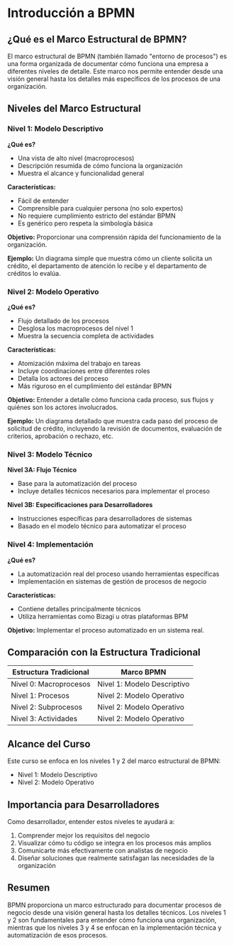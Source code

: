 # Introducción a BPMN

## ¿Qué es el Marco Estructural de BPMN?

El marco estructural de BPMN (también llamado "entorno de procesos") es una forma organizada de documentar cómo funciona una empresa a diferentes niveles de detalle. Este marco nos permite entender desde una visión general hasta los detalles más específicos de los procesos de una organización.

## Niveles del Marco Estructural

### Nivel 1: Modelo Descriptivo

**¿Qué es?**
- Una vista de alto nivel (macroprocesos)
- Descripción resumida de cómo funciona la organización
- Muestra el alcance y funcionalidad general

**Características:**
- Fácil de entender
- Comprensible para cualquier persona (no solo expertos)
- No requiere cumplimiento estricto del estándar BPMN
- Es genérico pero respeta la simbología básica

**Objetivo:**
Proporcionar una comprensión rápida del funcionamiento de la organización.

**Ejemplo:**
Un diagrama simple que muestra cómo un cliente solicita un crédito, el departamento de atención lo recibe y el departamento de créditos lo evalúa.

### Nivel 2: Modelo Operativo

**¿Qué es?**
- Flujo detallado de los procesos
- Desglosa los macroprocesos del nivel 1
- Muestra la secuencia completa de actividades

**Características:**
- Atomización máxima del trabajo en tareas
- Incluye coordinaciones entre diferentes roles
- Detalla los actores del proceso
- Más riguroso en el cumplimiento del estándar BPMN

**Objetivo:**
Entender a detalle cómo funciona cada proceso, sus flujos y quiénes son los actores involucrados.

**Ejemplo:**
Un diagrama detallado que muestra cada paso del proceso de solicitud de crédito, incluyendo la revisión de documentos, evaluación de criterios, aprobación o rechazo, etc.

### Nivel 3: Modelo Técnico

**Nivel 3A: Flujo Técnico**
- Base para la automatización del proceso
- Incluye detalles técnicos necesarios para implementar el proceso

**Nivel 3B: Especificaciones para Desarrolladores**
- Instrucciones específicas para desarrolladores de sistemas
- Basado en el modelo técnico para automatizar el proceso

### Nivel 4: Implementación

**¿Qué es?**
- La automatización real del proceso usando herramientas específicas
- Implementación en sistemas de gestión de procesos de negocio

**Características:**
- Contiene detalles principalmente técnicos
- Utiliza herramientas como Bizagi u otras plataformas BPM

**Objetivo:**
Implementar el proceso automatizado en un sistema real.

## Comparación con la Estructura Tradicional

| Estructura Tradicional | Marco BPMN |
|------------------------|------------|
| Nivel 0: Macroprocesos | Nivel 1: Modelo Descriptivo |
| Nivel 1: Procesos | Nivel 2: Modelo Operativo |
| Nivel 2: Subprocesos | Nivel 2: Modelo Operativo |
| Nivel 3: Actividades | Nivel 2: Modelo Operativo |

## Alcance del Curso

Este curso se enfoca en los niveles 1 y 2 del marco estructural de BPMN:
- Nivel 1: Modelo Descriptivo
- Nivel 2: Modelo Operativo

## Importancia para Desarrolladores

Como desarrollador, entender estos niveles te ayudará a:

1. Comprender mejor los requisitos del negocio
2. Visualizar cómo tu código se integra en los procesos más amplios
3. Comunicarte más efectivamente con analistas de negocio
4. Diseñar soluciones que realmente satisfagan las necesidades de la organización

## Resumen

BPMN proporciona un marco estructurado para documentar procesos de negocio desde una visión general hasta los detalles técnicos. Los niveles 1 y 2 son fundamentales para entender cómo funciona una organización, mientras que los niveles 3 y 4 se enfocan en la implementación técnica y automatización de esos procesos.